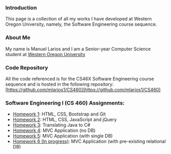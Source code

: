 ### Introduction

This page is a collection of all my works I have developed at Western Oregon University, namely, the Software Engineering course sequence.

### About Me

My name is Manuel Larios and I am a Senior-year Computer Science student at [Western Oregon University](http://www.wou.edu/)

### Code Repository
All the code referenced is for the CS46X Software Engineering course sequence and is hosted in the following repository: [https://github.com/mlarios1/CS460](https://github.com/mlarios1/CS460)

### Software Engineering I (CS 460) Assignments:
* [Homework 1](https://mlarios1.github.io/mlarios1.github.io/CS460/HW1/): HTML, CSS, Bootstrap and Git
* [Homework 2](https://mlarios1.github.io/mlarios1.github.io/CS460/HW2/): HTML, CSS, JavaScript and jQuery
* [Homework 3](https://mlarios1.github.io/mlarios1.github.io/CS460/HW3/): Translating Java to C#
* [Homework 4](https://mlarios1.github.io/mlarios1.github.io/CS460/HW4/): MVC Application (no DB)
* [Homework 5](https://mlarios1.github.io/mlarios1.github.io/CS460/HW5/): MVC Application (with single DB)
* [Homework 6 (In progress)](https://mlarios1.github.io/mlarios1.github.io/CS460/HW6/): MVC Application (with pre-existing relational DB)
